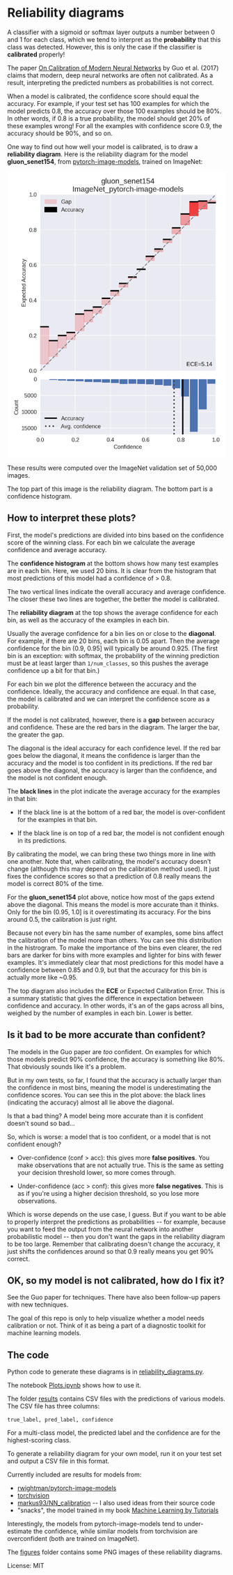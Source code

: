 # Reliability diagrams

A classifier with a sigmoid or softmax layer outputs a number between 0 and 1 for each class, which we tend to interpret as the **probability** that this class was detected. However, this is only the case if the classifier is **calibrated** properly!

The paper [On Calibration of Modern Neural Networks](https://arxiv.org/abs/1706.04599) by Guo et al. (2017) claims that modern, deep neural networks are often not calibrated. As a result, interpreting the predicted numbers as probabilities is not correct.

When a model is calibrated, the confidence score should equal the accuracy. For example, if your test set has 100 examples for which the model predicts 0.8, the accuracy over those 100 examples should be 80%. In other words, if 0.8 is a true probability, the model should get 20% of these examples wrong! For all the examples with confidence score 0.9, the accuracy should be 90%, and so on.

One way to find out how well your model is calibrated, is to draw a **reliability diagram**. Here is the reliability diagram for the model **gluon_senet154**, from [pytorch-image-models](https://github.com/rwightman/pytorch-image-models), trained on ImageNet:

![](figures/gluon_senet154_ImageNet_pytorch-image-models.png)

These results were computed over the ImageNet validation set of 50,000 images.

The top part of this image is the reliability diagram. The bottom part is a confidence histogram.

## How to interpret these plots?

First, the model's predictions are divided into bins based on the confidence score of the winning class. For each bin we calculate the average confidence and average accuracy.

The **confidence histogram** at the bottom shows how many test examples are in each bin. Here, we used 20 bins. It is clear from the histogram that most predictions of this model had a confidence of > 0.8.

The two vertical lines indicate the overall accuracy and average confidence. The closer these two lines are together, the better the model is calibrated.

The **reliability diagram** at the top shows the average confidence for each bin, as well as the accuracy of the examples in each bin.

Usually the average confidence for a bin lies on or close to the **diagonal**. For example, if there are 20 bins, each bin is 0.05 apart. Then the average confidence for the bin (0.9, 0.95] will typically be around 0.925. (The first bin is an exception: with softmax, the probability of the winning prediction must be at least larger than `1/num_classes`, so this pushes the average confidence up a bit for that bin.)

For each bin we plot the difference between the accuracy and the confidence. Ideally, the accuracy and confidence are equal. In that case, the model is calibrated and we can interpret the confidence score as a probability.

If the model is not calibrated, however, there is a **gap** between accuracy and confidence. These are the red bars in the diagram. The larger the bar, the greater the gap.

The diagonal is the ideal accuracy for each confidence level. If the red bar goes below the diagonal, it means the confidence is larger than the accuracy and the model is too confident in its predictions. If the red bar goes above the diagonal, the accuracy is larger than the confidence, and the model is not confident enough.

The **black lines** in the plot indicate the average accuracy for the examples in that bin:

- If the black line is at the bottom of a red bar, the model is over-confident for the examples in that bin.

- If the black line is on top of a red bar, the model is not confident enough in its predictions.

By calibrating the model, we can bring these two things more in line with one another. Note that, when calibrating, the model's accuracy doesn't change (although this may depend on the calibration method used). It just fixes the confidence scores so that a prediction of 0.8 really means the model is correct 80% of the time.

For the **gluon_senet154** plot above, notice how most of the gaps extend above the diagonal. This means the model is more accurate than it thinks. Only for the bin (0.95, 1.0] is it overestimating its accuracy. For the bins around 0.5, the calibration is just right.

Because not every bin has the same number of examples, some bins affect the calibration of the model more than others. You can see this distribution in the histrogram. To make the importance of the bins even clearer, the red bars are darker for bins with more examples and lighter for bins with fewer examples. It's immediately clear that most predictions for this model have a confidence between 0.85 and 0.9, but that the accuracy for this bin is actually more like ~0.95.

The top diagram also includes the **ECE** or Expected Calibration Error. This is a summary statistic that gives the difference in expectation between confidence and accuracy. In other words, it's an of the gaps across all bins, weighed by the number of examples in each bin. Lower is better.

## Is it bad to be more accurate than confident?

The models in the Guo paper are *too* confident. On examples for which those models predict 90% confidence, the accuracy is something like 80%. That obviously sounds like it's a problem.

But in my own tests, so far, I found that the accuracy is actually larger than the confidence in most bins, meaning the model is underestimating the confidence scores. You can see this in the plot above: the black lines (indicating the accuracy) almost all lie above the diagonal. 

Is that a bad thing? A model being more accurate than it is confident doesn't sound so bad... 

So, which is worse: a model that is too confident, or a model that is not confident enough?

- Over-confidence (conf > acc): this gives more **false positives**. You make observations that are not actually true. This is the same as setting your decision threshold lower, so more comes through.

- Under-confidence (acc > conf): this gives more **false negatives**. This is as if you're using a higher decision threshold, so you lose more observations.

Which is worse depends on the use case, I guess. But if you want to be able to properly interpret the predictions as probabilities -- for example, because you want to feed the output from the neural network into another probabilistic model -- then you don't want the gaps in the reliability diagram to be too large. Remember that calibrating doesn't change the accuracy, it just shifts the confidences around so that 0.9 really means you get 90% correct.

## OK, so my model is not calibrated, how do I fix it?

See the Guo paper for techniques. There have also been follow-up papers with new techniques.

The goal of this repo is only to help visualize whether a model needs calibration or not. Think of it as being a part of a diagnostic toolkit for machine learning models.

## The code

Python code to generate these diagrams is in [reliability_diagrams.py](reliability_diagrams.py). 

The notebook [Plots.ipynb](Plots.ipynb) shows how to use it.

The folder [results](results/) contains CSV files with the predictions of various models. The CSV file has three columns:

```
true_label, pred_label, confidence
```

For a multi-class model, the predicted label and the confidence are for the highest-scoring class.

To generate a reliability diagram for your own model, run it on your test set and output a CSV file in this format.

Currently included are results for models from:

- [rwightman/pytorch-image-models](https://github.com/rwightman/pytorch-image-models)
- [torchvision](https://pytorch.org/docs/stable/torchvision/models.html)
- [markus93/NN_calibration](https://github.com/markus93/NN_calibration) -- I also used ideas from their source code
- "snacks", the model trained in my book [Machine Learning by Tutorials](https://store.raywenderlich.com/products/machine-learning-by-tutorials)

Interestingly, the models from pytorch-image-models tend to under-estimate the confidence, while similar models from torchvision are overconfident (both are trained on ImageNet).

The [figures](figures/) folder contains some PNG images of these reliability diagrams.

License: MIT
